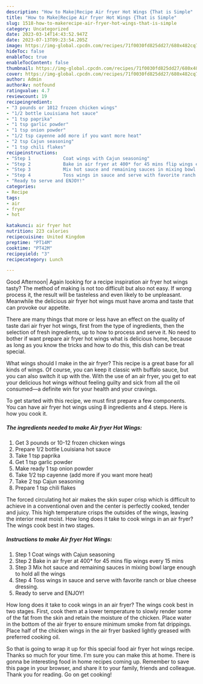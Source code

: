 ```yaml
---
description: "How to Make|Recipe Air fryer Hot Wings {That is Simple"
title: "How to Make|Recipe Air fryer Hot Wings {That is Simple"
slug: 1518-how-to-makerecipe-air-fryer-hot-wings-that-is-simple
category: Uncategorized
date: 2023-03-14T14:43:52.947Z
date: 2023-07-13T09:23:54.205Z
image: https://img-global.cpcdn.com/recipes/71f0030fd825dd27/680x482cq70/air-fryer-hot-wings-recipe-main-photo.jpg
hideToc: false
enableToc: true
enableTocContent: false
thumbnail: https://img-global.cpcdn.com/recipes/71f0030fd825dd27/680x482cq70/air-fryer-hot-wings-recipe-main-photo.jpg
cover: https://img-global.cpcdn.com/recipes/71f0030fd825dd27/680x482cq70/air-fryer-hot-wings-recipe-main-photo.jpg
author: Admin
authorAv: notfound
ratingvalue: 4.7
reviewcount: 19
recipeingredient:
- "3 pounds or 1012 frozen chicken wings"
- "1/2 bottle Louisiana hot sauce"
- "1 tsp paprika"
- "1 tsp garlic powder"
- "1 tsp onion powder"
- "1/2 tsp cayenne add more if you want more heat"
- "2 tsp Cajun seasoning"
- "1 tsp chili flakes"
recipeinstructions:
- "Step 1            Coat wings with Cajun seasoning"
- "Step 2            Bake in air fryer at 400* for 45 mins flip wings every 15 mins"
- "Step 3            Mix hot sauce and remaining sauces in mixing bowl large enough to hold all the wings"
- "Step 4            Toss wings in sauce and serve with favorite ranch or blue cheese dressing."
- "Ready to serve and ENJOY!"
categories:
- Recipe
tags:
- air
- fryer
- hot

katakunci: air fryer hot 
nutrition: 223 calories
recipecuisine: United Kingdom
preptime: "PT14M"
cooktime: "PT42M"
recipeyield: "3"
recipecategory: Lunch

---
```



Good Afternoon| Again looking for a recipe inspiration air fryer hot wings tasty? The method of making is not too difficult but also not easy. If wrong process it, the result will be tasteless and even likely to be unpleasant. Meanwhile the delicious air fryer hot wings must have aroma and taste that can provoke our appetite.






There are many things that more or less have an effect on the quality of taste dari air fryer hot wings, first from the type of ingredients, then the selection of fresh ingredients, up to how to process and serve it. No need to bother if want prepare air fryer hot wings what is delicious home, because as long as you know the tricks and how to do this, this dish can be treat special.


What wings should I make in the air fryer? This recipe is a great base for all kinds of wings. Of course, you can keep it classic with buffalo sauce, but you can also switch it up with the. With the use of an air fryer, you get to eat your delicious hot wings without feeling guilty and sick from all the oil consumed—a definite win for your health and your cravings.


To get started with this recipe, we must first prepare a few components. You can have air fryer hot wings using 8 ingredients and 4 steps. Here is how you cook it.

<!--inarticleads1-->

##### The ingredients needed to make Air fryer Hot Wings:

1. Get 3 pounds or 10-12 frozen chicken wings
1. Prepare 1/2 bottle Louisiana hot sauce
1. Take 1 tsp paprika
1. Get 1 tsp garlic powder
1. Make ready 1 tsp onion powder
1. Take 1/2 tsp cayenne (add more if you want more heat)
1. Take 2 tsp Cajun seasoning
1. Prepare 1 tsp chili flakes


The forced circulating hot air makes the skin super crisp which is difficult to achieve in a conventional oven and the center is perfectly cooked, tender and juicy. This high temperature crisps the outsides of the wings, leaving the interior meat moist. How long does it take to cook wings in an air fryer? The wings cook best in two stages. 

<!--inarticleads2-->

##### Instructions to make Air fryer Hot Wings:

1. Step 1            Coat wings with Cajun seasoning
1. Step 2            Bake in air fryer at 400* for 45 mins flip wings every 15 mins
1. Step 3            Mix hot sauce and remaining sauces in mixing bowl large enough to hold all the wings
1. Step 4            Toss wings in sauce and serve with favorite ranch or blue cheese dressing.
1. Ready to serve and ENJOY!

How long does it take to cook wings in an air fryer? The wings cook best in two stages. First, cook them at a lower temperature to slowly render some of the fat from the skin and retain the moisture of the chicken. Place water in the bottom of the air fryer to ensure minimum smoke from fat drippings. Place half of the chicken wings in the air fryer basked lightly greased with preferred cooking oil. 

So that is going to wrap it up for this special food air fryer hot wings recipe. Thanks so much for your time. I'm sure you can make this at home. There is gonna be interesting food in home recipes coming up. Remember to save this page in your browser, and share it to your family, friends and colleague. Thank you for reading. Go on get cooking!
